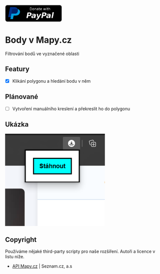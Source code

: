 <a href="https://www.paypal.com/paypalme/kaldaf" target="_blank"><img src="https://raw.githubusercontent.com/kaldaf/stahni-webinarjam/main/images/paypal.png" alt="Buy Me A Coffee" height="55"></a>

# Body v Mapy.cz
Filtrování bodů ve vyznačené oblasti

## Featury
 - [x] Klikání polygonu a hledání bodu v něm

## Plánované
- [ ] Vytvoření manuálního kreslení a překreslit ho do polygonu


## Ukázka
<img src="https://raw.githubusercontent.com/kaldaf/stahni-webinarjam/main/images/example1.png" alt="Příklad stáhnutí webináře." height="300">

## Copyright
Používáme nějaké third-party scripty pro naše rozšíření. Autoři a licence v listu níže.
-   [API Mapy.cz](http://api.mapy.cz/) |
    Seznam.cz, a.s
